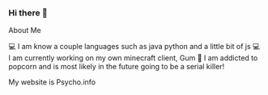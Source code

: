 ### Hi there 👋
[ ](https://github.com/TheDudeThatCode/TheDudeThatCode/blob/master/Assets/Developer.gif?raw=true)About Me
 
💻 I am know a couple languages such as java python and a little bit of js
💻 I am currently working on my own minecraft client, Gum
📖 I am addicted to popcorn and is most likely in the future going to be a serial killer!

My website is Psycho.info

<!--
**CheatingAndLeaking/Cheatingandleaking** is a ✨ _special_ ✨ repository because its `README.md` (this file) appears on your GitHub profile.

Here are some ideas to get you started:


💻 I am know a couple languages such as java python and a little bit of js.
💻 I am currently working on my own minecraft client, Gum.
📖 I am addicted to popcorn and is most likely in the future going to be a serial killer!

-->
